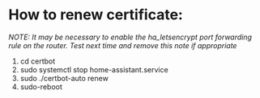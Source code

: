 # How to renew certificate:

*NOTE: It may be necessary to enable the ha_letsencrypt port forwarding rule on the router. Test next time and remove this note if appropriate*

1. cd certbot
1. sudo systemctl stop home-assistant.service
1. sudo ./certbot-auto renew
1. sudo-reboot